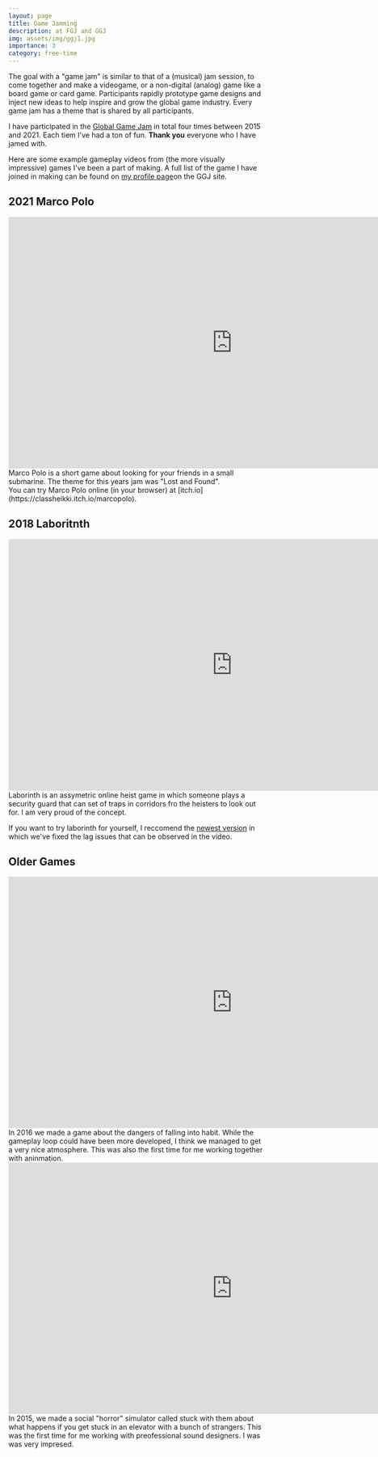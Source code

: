 ```yaml
---
layout: page
title: Game Jamming
description: at FGJ and GGJ
img: assets/img/ggj1.jpg
importance: 3
category: free-time
---
```


The goal with a "game jam" is similar to that of a (musical) jam session, to come together and make a videogame, or a non-digital (analog) game like a board game or card game. Participants rapidly prototype game designs and inject new ideas to help inspire and grow the global game industry. Every game jam has a theme that is shared by all participants.

I have participated in the [Global Game Jam](https://globalgamejam.org/) in total four times between 2015 and 2021. Each tiem I've had a ton of fun. **Thank you** everyone who I have jamed with.

Here are some example gameplay videos from (the more visually impressive) games I've been a part of making. A full list of the game I have joined in making can be found on [my profile page](https://v3.globalgamejam.org/users/jeremias-berg)on the GGJ site.

## 2021 Marco Polo

<div class="row">
    <iframe width="885" height="498" src="https://www.youtube.com/embed/Xc2Qu4tFcec" title="Marco Polo, alternative gameplay #FGJ2021" frameborder="0" allow="accelerometer; autoplay; clipboard-write; encrypted-media; gyroscope; picture-in-picture; web-share" allowfullscreen></iframe>
</div>
<div class="caption">
    Marco Polo is a short game about looking for your friends in a small submarine. The theme for this years jam was "Lost and Found". 
</div>
You can try Marco Polo online (in your browser) at [itch.io](https://classheikki.itch.io/marcopolo).

## 2018 Laboritnth

<div class="row">
    <iframe width="885" height="498" src="https://www.youtube.com/embed/_kq6DqMcSao" title="GGJ18 - &#39;Laborinth&#39; Gameplay" frameborder="0" allow="accelerometer; autoplay; clipboard-write; encrypted-media; gyroscope; picture-in-picture; web-share" allowfullscreen></iframe>
</div>
<div class="caption">
   Laborinth is an assymetric online heist game in which someone plays a security guard that can set of traps in corridors fro the heisters to look out for. I am very proud of the concept.
</div>

If you want to try laborinth for yourself, I reccomend the [newest version](https://github.com/HeavenlyAwe/laborinth) in which we've fixed the lag issues that can be observed in the video.

## Older Games

<div class="row">
<iframe width="885" height="498" src="https://www.youtube.com/embed/7d4k2cBfpQc?si=vtzqMQHqnf-rkjYH" title="Stuck With Them" frameborder="0" allow="accelerometer; autoplay; clipboard-write; encrypted-media; gyroscope; picture-in-picture; web-share" referrerpolicy="strict-origin-when-cross-origin" allowfullscreen></iframe>
</div>
<div class="caption">
In 2016 we made a game about the dangers of falling into habit. While the gameplay loop could have been more 
developed, I think we managed to get a very nice atmosphere. This was also the first time for me working together with aninmation. 
</div>

<div class="row">
<iframe width="885" height="498" src="https://www.youtube.com/embed/V01dvpOQE1Q" title="Stuck With Them" frameborder="0" allow="accelerometer; autoplay; clipboard-write; encrypted-media; gyroscope; picture-in-picture; web-share" referrerpolicy="strict-origin-when-cross-origin" allowfullscreen></iframe>
</div>
<div class="caption">
In 2015, we made a social "horror" simulator called stuck with them about what happens if you get stuck in an elevator with a bunch of strangers. This was the first time for me working with preofessional sound designers. I was was very impresed. 
</div>
